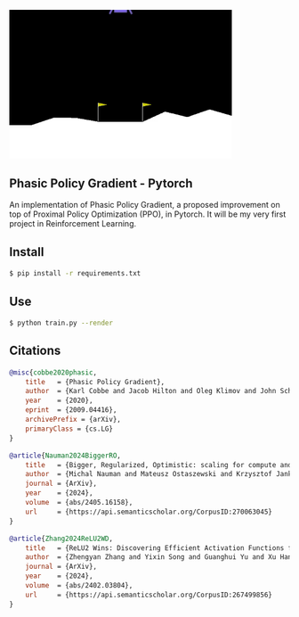 <img src="./lunar.gif" width="400px"></img>

## Phasic Policy Gradient - Pytorch

An implementation of Phasic Policy Gradient, a proposed improvement on top of Proximal Policy Optimization (PPO), in Pytorch. It will be my very first project in Reinforcement Learning.

## Install

```bash
$ pip install -r requirements.txt
```

## Use

```bash
$ python train.py --render
```

## Citations

```bibtex
@misc{cobbe2020phasic,
    title   = {Phasic Policy Gradient},
    author  = {Karl Cobbe and Jacob Hilton and Oleg Klimov and John Schulman},
    year    = {2020},
    eprint  = {2009.04416},
    archivePrefix = {arXiv},
    primaryClass = {cs.LG}
}
```

```bibtex
@article{Nauman2024BiggerRO,
    title   = {Bigger, Regularized, Optimistic: scaling for compute and sample-efficient continuous control},
    author  = {Michal Nauman and Mateusz Ostaszewski and Krzysztof Jankowski and Piotr Milo's and Marek Cygan},
    journal = {ArXiv},
    year    = {2024},
    volume  = {abs/2405.16158},
    url     = {https://api.semanticscholar.org/CorpusID:270063045}
}
```

```bibtex
@article{Zhang2024ReLU2WD,
    title   = {ReLU2 Wins: Discovering Efficient Activation Functions for Sparse LLMs},
    author  = {Zhengyan Zhang and Yixin Song and Guanghui Yu and Xu Han and Yankai Lin and Chaojun Xiao and Chenyang Song and Zhiyuan Liu and Zeyu Mi and Maosong Sun},
    journal = {ArXiv},
    year    = {2024},
    volume  = {abs/2402.03804},
    url     = {https://api.semanticscholar.org/CorpusID:267499856}
}
```

